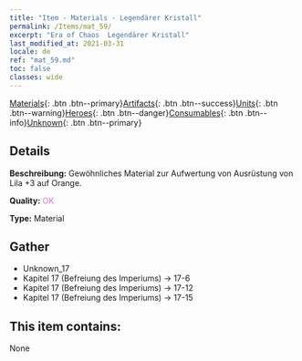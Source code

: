 ```yaml
---
title: "Item - Materials - Legendärer Kristall"
permalink: /Items/mat_59/
excerpt: "Era of Chaos  Legendärer Kristall"
last_modified_at: 2021-03-31
locale: de
ref: "mat_59.md"
toc: false
classes: wide
---
```

 [Materials](/de/Items/){: .btn .btn--primary}[Artifacts](/de/Items/Artifacts/){: .btn .btn--success}[Units](/de/Items/Units/){: .btn .btn--warning}[Heroes](/de/Items/Heroes/){: .btn .btn--danger}[Consumables](/de/Items/Consumables/){: .btn .btn--info}[Unknown](/de/Items/Unknown/){: .btn .btn--primary}

## Details
 **Beschreibung:** Gewöhnliches Material zur Aufwertung von Ausrüstung von Lila +3 auf Orange.

 **Quality:** <span style="color: #DA70D6">OK</span>

 **Type:** Material

## Gather

*    Unknown_17 
*    Kapitel 17 (Befreiung des Imperiums) -> 17-6 
*    Kapitel 17 (Befreiung des Imperiums) -> 17-12 
*    Kapitel 17 (Befreiung des Imperiums) -> 17-15 

## This item contains:

  None


